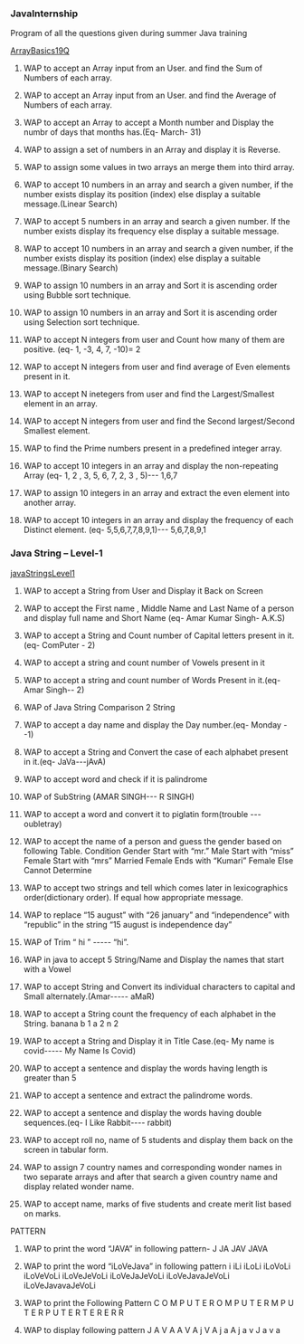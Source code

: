 ### JavaInternship
Program of all the questions given during summer Java training

[ArrayBasics19Q](https://github.com/kuldeepsingh000/JavaInternship/blob/master/JavaInternshipClg/src/arrayBasics19Q/)
1.	WAP to accept an Array input from an User. and find the Sum of Numbers of each array.
2.	WAP to accept an Array input from an User. and find the Average of Numbers of each array.
3.	WAP to accept an Array to accept a Month number and Display the numbr of days that months has.(Eq- March- 31)
4.	WAP  to assign a set of numbers in an Array and display it is Reverse.
5.	WAP to assign some values in two arrays an merge them into third array. 
6.	WAP to accept 10 numbers in an array and search a given number,  if the number exists display its position (index) else display a suitable message.(Linear Search)
7.	WAP to accept 5 numbers in an array and search a given number. If the number exists display its frequency else display a suitable message.
8.	WAP to accept 10 numbers in an array and search a given number,  if the number exists display its position (index) else display a suitable message.(Binary Search)
9.	WAP to assign 10 numbers in an array and Sort it is ascending  order using Bubble sort technique.
10.	WAP to assign 10 numbers in an array and Sort it is ascending  order using Selection  sort technique.
11.	WAP to accept N integers from user and Count how many of them are positive.
(eq- 1, -3, 4, 7, -10)= 2
12.	WAP to accept N integers from user and find average of Even elements present in it.

13.	WAP to accept N inetegers from user and find the Largest/Smallest element in an array.

14.	WAP to accept N integers from user and find the Second largest/Second Smallest element.
15.	WAP to find the Prime numbers present in a predefined integer array.

16.	WAP to accept 10 integers in an array and display the non-repeating Array (eq-  1, 2 , 3, 5, 6, 7, 2, 3 , 5)--- 1,6,7
17.	WAP to assign 10 integers in an array and extract the even element into another array.
18.	WAP to accept 10 integers in an array and display the frequency of each Distinct element.
(eq- 5,5,6,7,7,8,9,1)--- 5,6,7,8,9,1


### Java String – Level-1
[javaStringsLevel1](https://github.com/kuldeepsingh000/JavaInternship/tree/master/JavaInternshipClg/src/javaStringsLevel1/)

1.	WAP to accept a String from User and Display it Back on Screen
2.	WAP to accept the First name , Middle Name and Last Name of a person and display full name  and Short Name (eq- Amar Kumar Singh-   A.K.S)
3.	WAP to accept a String and Count number of Capital letters present in it.(eq- ComPuter - 2)
4.	WAP to accept a string and count number of Vowels present in it
5.	WAP to accept a string and count number of Words Present in it.(eq- Amar  Singh-- 2)
6.	WAP of Java String Comparison 2 String
7.	WAP to accept a day name and display the Day number.(eq- Monday --1)
8.	WAP to accept a String and Convert the case of each alphabet present in it.(eq- JaVa---jAvA)
9.	WAP to accept  word and check if it is palindrome
10.	WAP of SubString (AMAR SINGH--- R SINGH)
11.	WAP to accept a word and convert it to piglatin form(trouble --- oubletray)
12.	WAP to accept the name of a person and guess the gender based on following Table.
Condition	Gender
Start with “mr.”	Male
Start with “miss”	Female
Start with “mrs”	Married Female
Ends with “Kumari”	Female
Else	Cannot Determine

13.	WAP to accept two strings and tell which comes later in lexicographics order(dictionary order). If equal how appropriate message.
14.	WAP to replace “15 august” with “26 january” and  “independence” with “republic” in the string “15 august is independence day” 
15.	WAP of  Trim                    “          hi      ”                    ----- “hi”.
16.	WAP in java to accept 5 String/Name and Display the names that start with a Vowel
17.	WAP to accept  String and Convert its individual characters to capital and Small alternately.(Amar----- aMaR)
18.	WAP to accept a String count the frequency of each alphabet in the String.
banana
b	1
a	2
n	2


19.	WAP to accept a String and Display it in Title Case.(eq- My name is covid----- My Name Is Covid)
20.	WAP to accept a sentence and display the words having length is greater than 5
21.	WAP to accept a sentence and extract the palindrome words.
22.	WAP to accept a sentence and display the words having double sequences.(eq- I Like Rabbit---- rabbit)
23.	WAP to accept roll no, name of 5 students and display them back on the screen in tabular form.
24.	WAP to assign 7 country names and corresponding wonder names in two separate arrays and after that search a given country name and display related wonder name.
25.	WAP to accept name, marks of five students and create merit list based on marks.


PATTERN

1.	WAP to print the word “JAVA” in following pattern-
J
JA
JAV
JAVA
2.	WAP to print the word “iLoVeJava” in following pattern
i
iLi
iLoLi
iLoVoLi
iLoVeVoLi
iLoVeJeVoLi
iLoVeJaJeVoLi
iLoVeJavaJeVoLi
iLoVeJavavaJeVoLi
3.	WAP to print the Following Pattern
C O M P U T E R
O M P U T E R
M P U T E R
P U T E R
T E R
E R
R

4.	WAP to display following pattern 
J A V A
A V A j
V A j a
A j a v
J a v a
